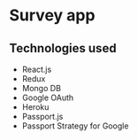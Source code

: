 # Survey app

## Technologies used
- React.js
- Redux
- Mongo DB
- Google OAuth
- Heroku
- Passport.js
- Passport Strategy for Google

